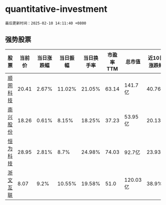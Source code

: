 # quantitative-investment

`最后更新时间：2025-02-10 14:11:40 +0800`

## 强势股票

|股票|当前价|当日涨跌幅|当日振幅|当日换手率|市盈率TTM|总市值|近10日涨跌幅|
|----|----|----|----|----|----|----|----|
|[顺网科技](https://xueqiu.com/S/SZ300113)|20.41|2.67%|11.02%|21.05%|63.14|141.7亿|40.76%|
|[南兴股份](https://xueqiu.com/S/SZ002757)|18.26|0.61%|8.15%|18.25%|37.23|53.95亿|20.13%|
|[恒为科技](https://xueqiu.com/S/SH603496)|28.95|2.81%|8.7%|24.98%|74.03|92.7亿|23.93%|
|[浙文互联](https://xueqiu.com/S/SH600986)|8.07|9.2%|10.55%|19.58%|51.0|120.03亿|38.9%|
